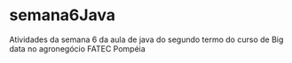 # semana6Java
Atividades da semana 6 da aula de java do segundo termo do curso de Big data no agronegócio FATEC Pompéia
